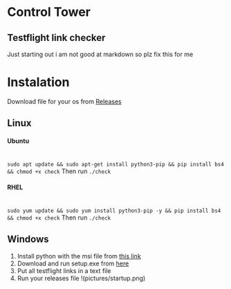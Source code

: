 # Control Tower
## Testflight link checker

Just starting out i am not good at markdown so plz fix this for me
# Instalation
Download file for your os from [Releases](https://github.com/dontbanmeplz/control-tower/releases/tag/release)
## Linux
#### Ubuntu
#
`sudo apt update && sudo apt-get install python3-pip && pip install bs4 && chmod +x check`
Then run `./check`
#### RHEL
#
`sudo yum update && sudo yum install python3-pip -y && pip install bs4 && chmod +x check`
Then run `./check`
## Windows
1. Install python with the msi file from [this link](https://www.python.org/ftp/python/3.8.5/python-3.8.5-amd64.exe)
2. Download and run setup.exe from [here](https://github.com/dontbanmeplz/control-tower/releases/download/release/setup.exe)
3. Put all testflight links in a text file
4. Run your releases file
!(pictures/startup.png)

